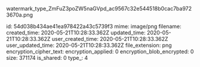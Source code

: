 watermark_type_ZmFuZ3poZW5naGVpd_ac9567c32e544518b0cac7ba9723670a.png

id: 54d038b434ae41ea978422a43c5739f3
mime: image/png
filename: 
created_time: 2020-05-21T10:28:33.362Z
updated_time: 2020-05-21T10:28:33.362Z
user_created_time: 2020-05-21T10:28:33.362Z
user_updated_time: 2020-05-21T10:28:33.362Z
file_extension: png
encryption_cipher_text: 
encryption_applied: 0
encryption_blob_encrypted: 0
size: 371174
is_shared: 0
type_: 4